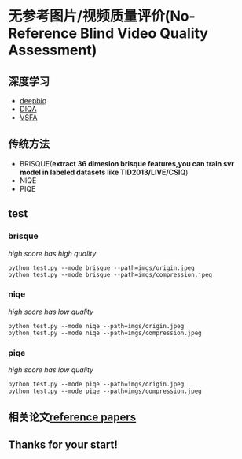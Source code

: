 # 无参考图片/视频质量评价(No-Reference Blind Video Quality Assessment)

## 深度学习

- [deepbiq](https://github.com/zhl2007/pytorch-image-quality-param-ctrl)
- [DIQA](https://towardsdatascience.com/deep-image-quality-assessment-with-tensorflow-2-0-69ed8c32f195)
- [VSFA](https://github.com/lidq92/VSFA)

## 传统方法

- BRISQUE(**extract 36 dimesion brisque features,you can train svr model in labeled datasets like TID2013/LIVE/CSIQ**)
- NIQE
- PIQE


## test

### brisque
*high score has high quality*
```
python test.py --mode brisque --path=imgs/origin.jpeg
python test.py --mode brisque --path=imgs/compression.jpeg
```
### niqe
*high score has low quality*
```
python test.py --mode niqe --path=imgs/origin.jpeg
python test.py --mode niqe --path=imgs/compression.jpeg
```
### piqe
*high score has low quality*
```
python test.py --mode piqe --path=imgs/origin.jpeg
python test.py --mode piqe --path=imgs/compression.jpeg
```
  




## 相关论文[reference papers](https://github.com/buyizhiyou/papers/tree/master/VQA_IQA)

## Thanks for your start!
